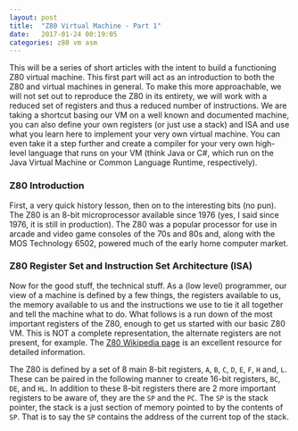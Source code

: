 ```yaml
---
layout: post
title:  "Z80 Virtual Machine - Part 1"
date:   2017-01-24 00:19:05 
categories: z80 vm asm
---
```

This will be a series of short articles with the intent to build a functioning Z80 virtual machine.  This first part will act as an introduction to both the Z80 and virtual machines in general.  To make this more approachable, we will not set out to reproduce the Z80 in its entirety, we will work with a reduced set of registers and thus a reduced number of instructions.  We are taking a shortcut basing our VM on a well known and documented machine, you can also define your own registers (or just use a stack) and ISA and use what you learn here to implement your very own virtual machine.  You can even take it a step further and create a compiler for your very own high-level language that runs on your VM (think Java or C#, which run on the Java Virtual Machine or Common Language Runtime, respectively).

### Z80 Introduction
First, a very quick history lesson, then on to the interesting bits (no pun).  The Z80 is an 8-bit microprocessor available since 1976 (yes, I said since 1976, it is still in production).  The Z80 was a popular processor for use in arcade and video game consoles of the 70s and 80s and, along with the MOS Technology 6502, powered much of the early home computer market.

### Z80 Register Set and Instruction Set Architecture (ISA)
Now for the good stuff, the technical stuff.  As a (low level) programmer, our view of a machine is defined by a few things, the registers available to us, the memory available to us and the instructions we use to tie it all together and tell the machine what to do.
What follows is a run down of the most important registers of the Z80, enough to get us started with our basic Z80 VM.  This is NOT a complete representation, the alternate registers are not present, for example.  The [Z80 Wikipedia page](https://en.wikipedia.org/wiki/Zilog_Z80) is an excellent resource for detailed information.

The Z80 is defined by a set of 8 main 8-bit registers, ``A``, ``B``, ``C``, ``D``, ``E``, ``F``, ``H`` and, ``L``.  These can be paired in the following manner to create 16-bit registers, ``BC``, ``DE``, and ``HL``.  In addition to these 8-bit registers there are 2 more important registers to be aware of, they are the ``SP`` and the ``PC``.  The ``SP`` is the stack pointer, the stack is a just section of memory pointed to by the contents of ``SP``.  That is to say the ``SP`` contains the address of the current top of the stack.    

